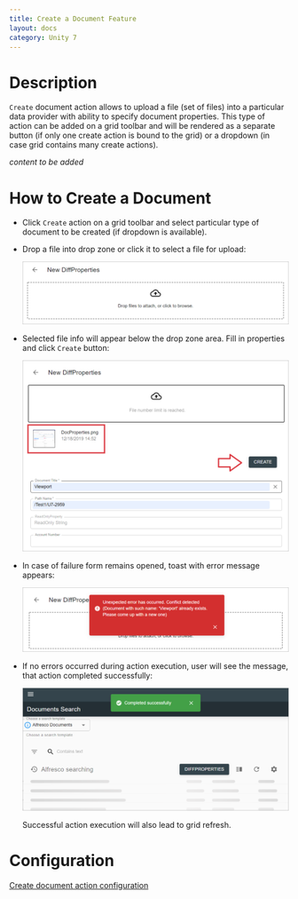 ```yaml
---
title: Create a Document Feature
layout: docs
category: Unity 7
---
```

# Description

`Create` document action allows to upload a file (set of files) into a particular data provider with ability to specify
document properties. This type of action can be added on a grid toolbar and will be rendered as a separate button
(if only one create action is bound to the grid) or a dropdown (in case grid contains many create actions).

*content to be added*

# How to Create a Document

- Click `Create` action on a grid toolbar and select particular type of document to be created (if dropdown is
available).

- Drop a file into drop zone or click it to select a file for upload:

    ![Create document form before file are selected](create-document/images/create-document-empty-form.png)

- Selected file info will appear below the drop zone area. Fill in properties and click `Create` button:

    ![Create document form with filled properties](create-document/images/create-document-form.png)

- In case of failure form remains opened, toast with error message appears:

    ![Create action failure](create-document/images/create-document-error.png)

- If no errors occurred during action execution, user will see the message, that action completed successfully:

    ![Successfully completed create action](create-document/images/create-document-success.png)

    Successful action execution will also lead to grid refresh.

# Configuration

[Create document action configuration](../../configuration/actions/create-document.md)
